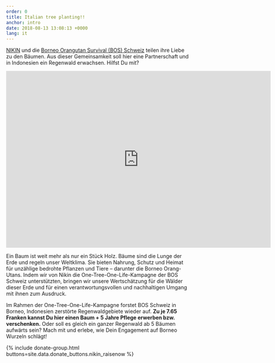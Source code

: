 ```yaml
---
order: 0
title: Italian tree planting!!
anchor: intro
date: 2018-08-13 13:08:13 +0000
lang: it
---
```

[NIKIN](https://nikin.ch/) und die [Borneo Orangutan Survival (BOS) Schweiz](https://bos-schweiz.ch) teilen ihre Liebe zu den Bäumen. Aus dieser
Gemeinsamkeit soll hier eine Partnerschaft und in Indonesien ein Regenwald erwachsen. Hilfst Du
mit?

<div class="videoWrapper"> <iframe src="https://player.vimeo.com/video/245368582" width="720" height="480" frameborder="0" webkitallowfullscreen mozallowfullscreen allowfullscreen></iframe> </div>

Ein Baum ist weit mehr als nur ein Stück Holz. Bäume sind die Lunge der Erde und regeln unser
Weltklima. Sie bieten Nahrung, Schutz und Heimat für unzählige bedrohte Pflanzen und Tiere –
darunter die Borneo Orang-Utans. Indem wir von Nikin die One-Tree-One-Life-Kampagne der BOS
Schweiz unterstützten, bringen wir unsere Wertschätzung für die Wälder dieser Erde und für einen
verantwortungsvollen und nachhaltigen Umgang mit ihnen zum Ausdruck.

Im Rahmen der One-Tree-One-Life-Kampagne forstet BOS Schweiz in Borneo, Indonesien zerstörte Regenwaldgebiete wieder auf. **Zu je 7.65 Franken kannst Du hier einen Baum + 5 Jahre Pflege erwerben bzw. verschenken.** Oder soll es gleich ein ganzer Regenwald ab 5 Bäumen aufwärts sein? Mach mit und erlebe, wie Dein Engagement auf Borneo Wurzeln schlägt!

{% include donate-group.html buttons=site.data.donate_buttons.nikin_raisenow %}
